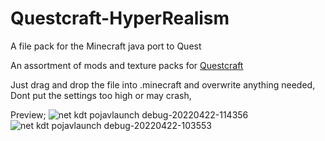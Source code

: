 # Questcraft-HyperRealism
A file pack for the Minecraft java port to Quest


An assortment of mods and texture packs for [Questcraft](https://github.com/QuestCraftPlusPlus/QuestCraft)

Just drag and drop the file into .minecraft and overwrite anything needed,
Dont put the settings too high or may crash,

Preview;
![net kdt pojavlaunch debug-20220422-114356](https://user-images.githubusercontent.com/104230813/164792305-03deeb49-7b38-4df9-9e08-646267b3eafa.jpg)
![net kdt pojavlaunch debug-20220422-103553](https://user-images.githubusercontent.com/104230813/164792342-180c5e02-7d8f-4323-acfb-8af6bd3a5d2a.jpg)

